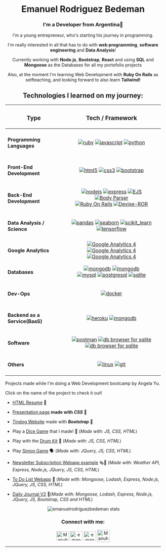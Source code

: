 <h1 align="center">Emanuel Rodriguez Bedeman</h1>  
<h3 align="center">I'm a Developer from Argentina🧉</h3>

<p align="center"> I'm a young entrepreneur, who's starting his journey in programming.</p>
<p align="center"> I'm really interested in all that has to do with <strong>web programming</strong>, <strong>software engineering</strong> and <strong>Data Analysis</strong>!</p>
<p align="center"> Currently working with <strong>Node.js</strong>, <strong>Bootstrap</strong>, <strong>React</strong> and using <strong>SQL</strong> and <strong>Mongoose</strong> as the Databases for all my portofolio projects </p>
<p align="center"> Also, at the moment I'm learning Web Development with <strong>Ruby On Rails</strong> as selfteaching, and looking forward to also learn <strong>Tailwind!</strong></p>

<h2 align="center">Technologies I learned on my journey:</h2>

<div align="center">

| <h3>Type</h3> | <h3>Tech / Framework</h3> |
| :-------------: |:-------------:|
| <h4 align="left">Programming Languages</h4> | <a href="https://www.ruby-lang.org/en/" target="_blank" rel="noreferrer"> <img src="https://img.shields.io/badge/Ruby-3.1-red?style=flat&logo=ruby&logoColor=red&labelColor=white" alt="ruby"/></a> <a href="https://www.javascript.com/" target="_blank" rel="noreferrer"> <img src="https://img.shields.io/badge/JavaScript-ES6-yellow?style=flat&logo=javascript" alt="javascript"/></a> <a href="https://www.python.org" target="_blank" rel="noreferrer"> <img src="https://img.shields.io/badge/Python-3.10-yellow?style=flat&logo=python&logoColor=yellow&labelColor=blue" alt="python"/></a>   |
| <h4 align="left">Front-End Development</h4> | <a href="https://developer.mozilla.org/docs/Web/HTML" target="_blank" rel="noreferrer"> <img src="https://img.shields.io/badge/HTML-5-red?logo=html5&labelColor=white" alt="html5"/></a> <a href="https://www.w3schools.com/css/" target="_blank" rel="noreferrer"> <img src="https://img.shields.io/badge/CSS-3-blue?logo=css3&labelColor=white&logoColor=blue" alt="css3"/></a> <a href="https://getbootstrap.com" target="_blank" rel="noreferrer"> <img src="https://img.shields.io/badge/Bootstrap-5-blueviolet?logo=Bootstrap&labelColor=white" alt="bootstrap"/></a> <!--<a href="https://reactjs.org/" target="_blank" rel="noreferrer"> <img src="https://img.shields.io/badge/React-18.0-cyan?logo=React&logoColor=blue&labelColor=white" alt="react"/></a> -->  |
| <h4 align="left">Back-End Development</h4> | <a href="https://nodejs.org" target="_blank" rel="noreferrer"> <img src="https://img.shields.io/badge/Node.js-16.15-green?logo=Node.js&labelColor=white" alt="nodejs"/></a> <a href="https://expressjs.com" target="_blank" rel="noreferrer"> <img src="https://img.shields.io/badge/Express-4.18-white?logo=Express" alt="express"/></a> <a href="https://ejs.co/" target="_blank" rel="noreferrer"> <img src="https://img.shields.io/badge/EJS-3.1-green?labelColor=white&logo=Node.js" alt="EJS"/></a> <a href="https://www.npmjs.com/package/body-parser" target="_blank" rel="noreferrer"> <img src="https://img.shields.io/badge/Body--Parser-1.20-informational?labelColor=white&logo=Node.js" alt="Body Parser"/></a> </br> <a href="https://rubyonrails.org/" target="_blank" rel="noreferrer"> <img src="https://img.shields.io/badge/Ruby%20On%20Rails-7.0-white?labelColor=red&logo=Ruby%20on%20Rails" alt="Ruby On Rails"/></a> <a href="https://github.com/heartcombo/devise" target="_blank" rel="noreferrer"> <img src="https://img.shields.io/badge/Devise-4.8-white?labelColor=red&logo=Ruby%20on%20Rails" alt="Devise-ROR"/></a> |
| <h4 align="left">Data Analysis / Science</h4> | <a href="https://pandas.pydata.org/" target="_blank" rel="noreferrer"> <img src="https://img.shields.io/badge/Pandas-1.4.2-blue?logo=Pandas&logoColor=blue&labelColor=white" alt="pandas"/></a> <a href="https://seaborn.pydata.org/" target="_blank" rel="noreferrer"> <img src="https://img.shields.io/badge/Seaborn-0.11-blue?logo=python&labelColor=white" alt="seaborn"/></a> <a href="https://scikit-learn.org/" target="_blank" rel="noreferrer"> <img src="https://img.shields.io/badge/Scikit--Learn-1.0-orange?logo=scikit-learn&labelColor=white" alt="scikit_learn"/></a> <a href="https://www.tensorflow.org" target="_blank" rel="noreferrer"> <img src="https://img.shields.io/badge/TensorFlow-2.8-orange?logo=TensorFlow&labelColor=white" alt="tensorflow"/></a> |
| <h4 align="left">Google Analytics</h4> | <a href="https://analytics.google.com/analytics/academy/" target="_blank" rel="noreferrer"> <img src="https://img.shields.io/badge/Google--Analytics-4-orange?labelColor=white&logo=google&logoColor=orange" alt="Google Analytics 4"/></a> <a href="https://analytics.google.com/analytics/academy/" target="_blank" rel="noreferrer"> <img src="https://img.shields.io/badge/Google%20Tag%20Manager-%20-orange?labelColor=white&logo=google&logoColor=orange" alt="Google Analytics 4"/></a> <a href="https://analytics.google.com/analytics/academy/" target="_blank" rel="noreferrer"> <img src="https://img.shields.io/badge/Data%20Studio-%20-orange?labelColor=white&logo=google&logoColor=orange" alt="Google Analytics 4"/></a> |
| <h4 align="left">Databases</h4> | <a href="https://www.mongodb.com/" target="_blank" rel="noreferrer"> <img src="https://img.shields.io/badge/MongoDB-5.0-brightgreen?labelColor=white&logo=MongoDB" alt="mongodb"/></a> <a href="https://mongoosejs.com/" target="_blank" rel="noreferrer"> <img src="https://img.shields.io/badge/Mongoose-6.3-brightgreen?labelColor=white&logo=MongoDB" alt="mongodb"/></a> </br> <a href="https://www.mysql.com/" target="_blank" rel="noreferrer"> <img src="https://img.shields.io/badge/MySQL-8.0-blue?labelColor=white&logo=MySQL" alt="mysql"/></a> <a href="https://www.postgresql.org" target="_blank" rel="noreferrer"> <img src="https://img.shields.io/badge/PostgreSQL-14.2-blue?labelColor=white&logo=PostgreSQL" alt="postgresql"/></a> <a href="https://www.sqlite.org/" target="_blank" rel="noreferrer"> <img src="https://img.shields.io/badge/SQLite-3.38-blue?logo=SQLite&logoColor=blue&labelColor=white" alt="sqlite"/></a>  |
| <h4 align="left">Dev-Ops</h4> |  <a href="https://www.docker.com/" target="_blank" rel="noreferrer"> <img src="https://img.shields.io/badge/Docker-4.7-blue?logo=Docker&labelColor=white" alt="docker"/></a> |
| <h4 align="left">Backend as a Service(BaaS)</h4> | <a href="https://heroku.com" target="_blank" rel="noreferrer"> <img src="https://img.shields.io/badge/Heroku-18.0-blueviolet?logo=heroku&logoColor=purple&labelColor=white" alt="heroku"/></a>  <a href="https://www.mongodb.com/es/atlas/database" target="_blank" rel="noreferrer"> <img src="https://img.shields.io/badge/MongoDB%20Atlas-2022-brightgreen?labelColor=white&logo=MongoDB" alt="mongodb"/></a>|
| <h4 align="left">Software</h4> | <a href="https://postman.com" target="_blank" rel="noreferrer"><img src="https://img.shields.io/badge/Postman-9.15-orange?logo=Postman&labelColor=white" alt="postman"/></a> <a href="https://sqlitebrowser.org/" target="_blank" rel="noreferrer"><img src="https://img.shields.io/badge/DB%20Browser-3.12-lightgrey?labelColor=white" alt="db browser for sqlite"/></a> <a href="https://robomongo.org/" target="_blank" rel="noreferrer"><img src="https://img.shields.io/badge/Robo3T-1.4-sucess?labelColor=white" alt="db browser for sqlite"/></a> |
| <h4 align="left">Others</h4> | <a href="https://www.linux.org/" target="_blank" rel="noreferrer"><img src="https://img.shields.io/badge/Linux-3.0-lightgrey?logo=linux&logoColor=black&labelColor=white" alt="linux"/></a> <a href="https://git-scm.com/" target="_blank" rel="noreferrer"> <img src="https://img.shields.io/badge/Git-2.36-red?logo=Git&labelColor=white" alt="git"/></a> |

</div>

<!--Projects list-->

Projects made while I'm doing a Web Development bootcamp by Angela Yu.

Click on the name of the project to check it out!

 - [HTML Resume](https://emanuelrodriguezbedeman.github.io/Web-Development/HTML%20Resume/index.html)   📄

 - [Presentation page](https://emanuelrodriguezbedeman.github.io/Web-Development/CSS%20Presentation/index.html) **made with _CSS_** 🎨

 - [Tindog Website](https://emanuelrodriguezbedeman.github.io/Web-Development/Tindog%20Bootstrap%205/index.html) made with **_Bootstrap_** 🐶

 - Play a [Dice Game](https://emanuelrodriguezbedeman.github.io/Web-Development/Dice%20Game/dice.html) that I made! 🎲 (_Made with: JS, CSS, HTML_)

 - Play with the [Drum Kit](https://emanuelrodriguezbedeman.github.io/Web-Development/Drum%20kit/index.html) 🥁 (_Made with: JS, CSS, HTML_)

 - Play [Simon Game](https://emanuelrodriguezbedeman.github.io/Web-Development/Simon%20Game/index.html) 🗣 (_Made with: JQuery, JS, CSS, HTML_)

 - [Newsletter Subscription Webapp example](https://newsletter-signup753.herokuapp.com/) 🗞📰 (_Made with: Weather API, Express, Node.js, JQuery, JS, CSS, HTML_)

 - [To Do List Webapp](https://todolist-erb.herokuapp.com/) 📝 (_Made with: Mongoose, Lodash, Express, Node.js, JQuery, JS, CSS, HTML_)

 - [Daily Journal V2](https://daily-journalv2.herokuapp.com/) 📄(_Made with: Mongoose, Lodash, Express, Node.js, JQuery, JS, Bootstrap, CSS and HTML_)

<!--TAB-->

<p align="center">&nbsp;<img src="https://github-readme-stats.vercel.app/api?username=emanuelrodriguezbedeman&show_icons=true&locale=en" alt="emanuelrodriguezbedeman stats" /></p>

<h3 align="center">Connect with me:</h3>  
<p align="center"> 
<a href="mailto:emanuel.rodriguez.bedeman@gmail.com" target="blank"><img align="center" src="https://upload.wikimedia.org/wikipedia/commons/7/7e/Gmail_icon_%282020%29.svg" alt="Manuhs#7548" height="30" width="40" /></a>
<a href="https://linkedin.com/in/emanuel-rodriguez-bedeman/" target="blank"><img align="center" src="https://raw.githubusercontent.com/rahuldkjain/github-profile-readme-generator/master/src/images/icons/Social/linked-in-alt.svg" alt="emanuel-rodriguez-bedeman/" height="30" width="40" /></a>  
<a href="https://kaggle.com/emanuelbedeman" target="blank"><img align="center" src="https://raw.githubusercontent.com/rahuldkjain/github-profile-readme-generator/master/src/images/icons/Social/kaggle.svg" alt="emanuelbedeman" height="30" width="40" /></a>  
<a href="https://discord.gg/Manuhs#7548" target="blank"><img align="center" src="https://raw.githubusercontent.com/rahuldkjain/github-profile-readme-generator/master/src/images/icons/Social/discord.svg" alt="Manuhs#7548" height="40" width="40" /></a>
</p>

---
